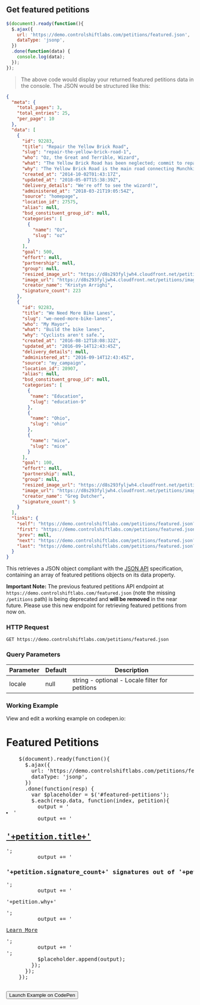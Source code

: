 ## Get featured petitions

```js
$(document).ready(function(){
  $.ajax({
    url: 'https://demo.controlshiftlabs.com/petitions/featured.json',
    dataType: 'jsonp',
  })
  .done(function(data) {
    console.log(data);
  });
});
```

> The above code would display your returned featured petitions data in the console.  The JSON would be structured like this:

```json
{
  "meta": {
    "total_pages": 3,
    "total_entries": 25,
    "per_page": 10
  },
  "data": [
    {
      "id": 92283,
      "title": "Repair the Yellow Brick Road",
      "slug": "repair-the-yellow-brick-road-1",
      "who": "Oz, the Great and Terrible, Wizard",
      "what": "The Yellow Brick Road has been neglected; commit to repairing the damaged sections of the road in the next year!",
      "why": "The Yellow Brick Road is the main road connecting Munchkin Country to the Emerald City and in its current state it's impassable.",
      "created_at": "2014-10-02T01:43:17Z",
      "updated_at": "2018-05-07T15:38:39Z",
      "delivery_details": "We're off to see the wizard!",
      "administered_at": "2018-03-21T19:05:54Z",
      "source": "homepage",
      "location_id": 27575,
      "alias": null,
      "bsd_constituent_group_id": null,
      "categories": [
        {
          "name": "Oz",
          "slug": "oz"
        }
      ],
      "goal": 500,
      "effort": null,
      "partnership": null,
      "group": null,
      "resized_image_url": "https://d8s293fyljwh4.cloudfront.net/petitions/images/92283/hero/2016-06-20-1466458252-1098096-ywllowbrickroad.jpg?1473884741",
      "image_url": "https://d8s293fyljwh4.cloudfront.net/petitions/images/92283/original/2016-06-20-1466458252-1098096-ywllowbrickroad.jpg?1473884741",
      "creator_name": "Kristyn Arrighi",
      "signature_count": 223
    },
    {
      "id": 92283,
      "title": "We Need More Bike Lanes",
      "slug": "we-need-more-bike-lanes",
      "who": "My Mayor",
      "what": "Build the bike lanes",
      "why": "Cyclists aren't safe.",
      "created_at": "2016-08-12T18:08:32Z",
      "updated_at": "2016-09-14T12:43:45Z",
      "delivery_details": null,
      "administered_at": "2016-09-14T12:43:45Z",
      "source": "my_campaign",
      "location_id": 28907,
      "alias": null,
      "bsd_constituent_group_id": null,
      "categories": [
        {
         "name": "Education",
         "slug": "education-9"
        },
        {
         "name": "Ohio",
         "slug": "ohio"
        },
        {
         "name": "mice",
         "slug": "mice"
        }
      ],
      "goal": 100,
      "effort": null,
      "partnership": null,
      "group": null,
      "resized_image_url": "https://d8s293fyljwh4.cloudfront.net/petitions/images/167492/hero/IMG_1854.JPG?1472046912",
      "image_url": "https://d8s293fyljwh4.cloudfront.net/petitions/images/167492/original/IMG_1854.JPG?1472046912",
      "creator_name": "Greg Dutcher",
      "signature_count": 5
    }
  ],
  "links": {
    "self": "https://demo.controlshiftlabs.com/petitions/featured.json?page=1",
    "first": "https://demo.controlshiftlabs.com/petitions/featured.json",
    "prev": null,
    "next": "https://demo.controlshiftlabs.com/petitions/featured.json?page=2",
    "last": "https://demo.controlshiftlabs.com/petitions/featured.json?page=3"
  }
}
```

This retrieves a JSON object compliant with the [JSON API](http://jsonapi.org/) specification, containing an array of featured petitions objects on its data property.

**Important Note:** The previous featured petitions API endpoint at `https://demo.controlshiftlabs.com/featured.json` (note the missing `/petitions` path) is being deprecated and **will be removed** in the near future. Please use this new endpoint for retrieving featured petitions from now on.

### HTTP Request

`GET https://demo.controlshiftlabs.com/petitions/featured.json`

### Query Parameters

Parameter | Default | Description
--------- | ------- | -----------
locale | null | string - optional - Locale filter for petitions

### Working Example

View and edit a working example on codepen.io:

<div class="js-codepen-data hidden" data-title="ControlShift Labs: Featured Petitions Example">
  <div class="codepen-html">
    <h1>Featured Petitions</h1>
    <ul id="featured-petitions">
    </ul>
  </div>
  <pre class="codepen-js">
    $(document).ready(function(){
      $.ajax({
        url: 'https://demo.controlshiftlabs.com/petitions/featured.json',
        dataType: 'jsonp',
      })
      .done(function(resp) {
        var $placeholder = $('#featured-petitions');
        $.each(resp.data, function(index, petition){
          output = '<li>'
          output += '<h2><a href="'+petition.url+'">'+petition.title+'</a></h2>';
          output += '<h3>'+petition.signature_count+' signatures out of '+petition.goal+' needed </h3>';
          output += '<p>'+petition.why+'</p>';
          output += '<p><a href="'+petition.url+'">Learn More</a></p>';
          output += '</li>';
          $placeholder.append(output);
        });
      });
    });
  </pre>
</div>

<form action="https://codepen.io/pen/define" method="POST" target="_blank" class="hidden">
  <input type="hidden" name="data" class="js-data" value="">
  <input type="submit" value="Launch Example on CodePen">
</form>
